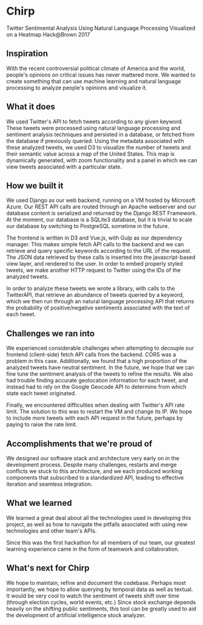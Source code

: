 # Chirp

Twitter Sentimental Analysis Using Natural Language Processing Visualized on a Heatmap
Hack@Brown 2017

## Inspiration
With the recent controversial political climate of America and the world, people's opinions on critical issues has never mattered more. We wanted to create something that can use machine learning and natural language processing to analyze people's opinions and visualize it.

## What it does
We used Twitter's API to fetch tweets according to any given keyword. These tweets were processed using natural language processing and sentiment analysis techniques and persisted in a database, or fetched from the database if previously queried. Using the metadata associated with these analyzed tweets, we used D3 to visualize the number of tweets and their semantic value across a map of the United States. This map is dynamically generated, with zoom functionality and a panel in which we can view tweets associated with a particular state.

## How we built it

We used Django as our web backend, running on a VM hosted by Microsoft Azure. Our REST API calls are routed through an Apache webserver and our database content is serialized and returned by the Django REST Framework. At the moment, our database is a SQLite3 database, but it is trivial to scale our database by switching to PostgreSQL sometime in the future. 

The frontend is written in D3 and Vue.js, with Gulp as our dependency manager. This makes simple fetch API calls to the backend and we can retrieve and query specific keywords according to the URL of the request. The JSON data retrieved by these calls is inserted into the javascript-based view layer, and rendered to the user. In order to embed properly styled tweets, we make another HTTP request to Twitter using the IDs of the analyzed tweets. 

In order to analyze these tweets we wrote a library, with calls to the TwitterAPI, that retrieve an abundance of tweets queried by a keyword, which we then run through an natural language processing API that returns the probability of positive/negative sentiments associated with the text of each tweet.

## Challenges we ran into
We experienced considerable challenges when attempting to decouple our frontend (client-side) fetch API calls from the backend. CORS was a problem in this case. Additionally, we found that a high proportion of the analyzed tweets have neutral sentiment. In the future, we hope that we can fine tune the sentiment analysis of the tweets to refine the results. We also had trouble finding accurate geolocation information for each tweet, and instead had to rely on the Google Geocode API to determine from which state each tweet originated. 

Finally, we encountered difficulties when dealing with Twitter's API rate limit. The solution to this was to restart the VM and change its IP. We hope to include more tweets with each API request in the future, perhaps by paying to raise the rate limit.

## Accomplishments that we're proud of
We designed our software stack and architecture very early on in the development process. Despite many challenges, restarts and merge conflicts we stuck to this architecture, and we each produced working components that subscribed to a standardized API, leading to effective iteration and seamless integration.

## What we learned
We learned a great deal about all the technologies used in developing this project, as well as how to navigate the pitfalls associated with using new technologies and other team's APIs. 

Since this was the first hackathon for all members of our team, our greatest learning experience came in the form of teamwork and collaboration.

## What's next for Chirp
We hope to maintain, refine and document the codebase. Perhaps most importantly, we hope to allow querying by temporal data as well as textual. It would be very cool to watch the sentiment of tweets shift over time (through election cycles, world events, etc.)
Since stock exchange depends heavily on the shifting public sentiments, this tool can be greatly used to aid the development of artificial intelligence stock analyzer.
